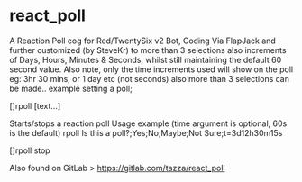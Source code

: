 # react_poll

A Reaction Poll cog for Red/TwentySix v2 Bot, Coding Via FlapJack and further customized (by SteveKr) to more than 3 selections also increments of Days, Hours, Minutes &amp; Seconds, whilst still maintaining the default 60 second value. Also note, only the time increments used will show on the poll eg: 3hr 30 mins, or 1 day etc (not seconds) also more than 3 selections can be made..
example setting a poll;

[]rpoll [text...]

Starts/stops a reaction poll
Usage example (time argument is optional, 60s is the default)
rpoll Is this a poll?;Yes;No;Maybe;Not Sure;t=3d12h30m15s

[]rpoll stop

Also found on GitLab > https://gitlab.com/tazza/react_poll
